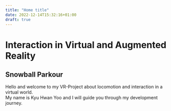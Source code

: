 ```yaml
---
title: "Home title"
date: 2022-12-14T15:32:16+01:00
draft: true
---
```


# Interaction in Virtual and Augmented Reality

## Snowball Parkour

Hello and welcome to my VR-Project about locomotion and interaction in a virtual world. <br>
My name is Kyu Hwan Yoo and I will guide you through my development journey.

